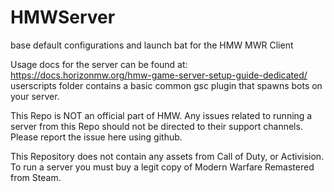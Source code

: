 # HMWServer
base default configurations and launch bat for the HMW MWR Client

Usage docs for the server can be found at: https://docs.horizonmw.org/hmw-game-server-setup-guide-dedicated/
userscripts folder contains a basic common gsc plugin that spawns bots on your server.




This Repo is NOT an official part of HMW. Any issues related to running a server from this Repo should not be directed to their support channels. Please report the issue here using github.


This Repository does not contain any assets from Call of Duty, or Activision. To run a server you must buy a legit copy of Modern Warfare Remastered from Steam. 
